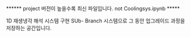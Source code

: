 ****** project 버전이 높을수록 최신 파일입니다. not Coolingsys.ipynb  *****

1D 재생냉각 해석 시스템 구현
SUb- Branch 시스템으로 그 동안 업그레이드 과정을 저장하는 공간입니다.
